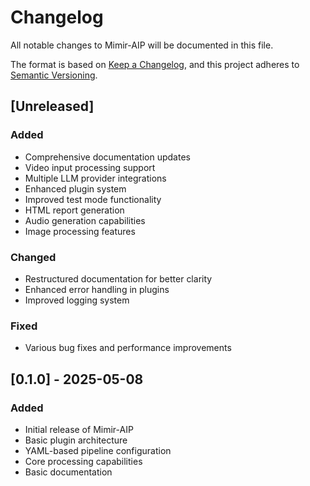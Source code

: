 # Changelog

All notable changes to Mimir-AIP will be documented in this file.

The format is based on [Keep a Changelog](https://keepachangelog.com/en/1.0.0/),
and this project adheres to [Semantic Versioning](https://semver.org/spec/v2.0.0.html).

## [Unreleased]

### Added
- Comprehensive documentation updates
- Video input processing support
- Multiple LLM provider integrations
- Enhanced plugin system
- Improved test mode functionality
- HTML report generation
- Audio generation capabilities
- Image processing features

### Changed
- Restructured documentation for better clarity
- Enhanced error handling in plugins
- Improved logging system

### Fixed
- Various bug fixes and performance improvements

## [0.1.0] - 2025-05-08
### Added
- Initial release of Mimir-AIP
- Basic plugin architecture
- YAML-based pipeline configuration
- Core processing capabilities
- Basic documentation